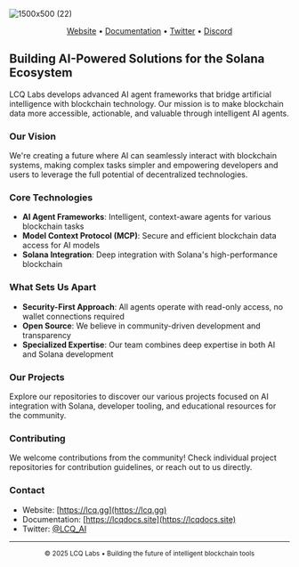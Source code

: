 

![1500x500 (22)](https://github.com/user-attachments/assets/4504fcab-4bc8-4a51-87f1-994125dba553)

<p align="center">
  <a href="https://lcq.gg">Website</a> •
  <a href="https://lcqdocs.site">Documentation</a> •
  <a href="https://x.com/lcq_AI">Twitter</a> •
  <a href="https://discord.gg/lcq">Discord</a>
</p>

## Building AI-Powered Solutions for the Solana Ecosystem

LCQ Labs develops advanced AI agent frameworks that bridge artificial intelligence with blockchain technology. Our mission is to make blockchain data more accessible, actionable, and valuable through intelligent AI agents.

### Our Vision

We're creating a future where AI can seamlessly interact with blockchain systems, making complex tasks simpler and empowering developers and users to leverage the full potential of decentralized technologies.

### Core Technologies

- **AI Agent Frameworks**: Intelligent, context-aware agents for various blockchain tasks
- **Model Context Protocol (MCP)**: Secure and efficient blockchain data access for AI models
- **Solana Integration**: Deep integration with Solana's high-performance blockchain

### What Sets Us Apart

- **Security-First Approach**: All agents operate with read-only access, no wallet connections required
- **Open Source**: We believe in community-driven development and transparency
- **Specialized Expertise**: Our team combines deep expertise in both AI and Solana development

### Our Projects

Explore our repositories to discover our various projects focused on AI integration with Solana, developer tooling, and educational resources for the community.

### Contributing

We welcome contributions from the community! Check individual project repositories for contribution guidelines, or reach out to us directly.

### Contact

- Website: [https://lcq.gg](https://lcq.gg)
- Documentation: [https://lcqdocs.site](https://lcqdocs.site)
- Twitter: [@LCQ_AI]([https://x.com/lcq_AI)

---

<p align="center">
  <sub>© 2025 LCQ Labs • Building the future of intelligent blockchain tools</sub>
</p>
